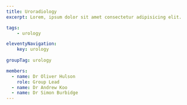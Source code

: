 ```yaml
---
title: Uroradiology
excerpt: Lorem, ipsum dolor sit amet consectetur adipisicing elit.

tags: 
    - urology

eleventyNavigation:
    key: urology
    
groupTag: urology

members:
  - name: Dr Oliver Hulson
    role: Group Lead
  - name: Dr Andrew Koo
  - name: Dr Simon Burbidge
---
```

